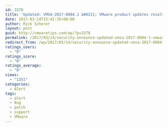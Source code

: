 ```yaml
---
id: 3378
title: 'Updated: VMSA-2017-0004.1 &#8211; VMware product updates resolve remote code execution vulnerability via Apache Struts 2'
date: 2017-03-14T15:41:35+00:00
author: Rick Scherer
layout: post
guid: http://vmwaretips.com/wp/?p=3378
permalink: /2017/03/14/security-announce-updated-vmsa-2017-0004-1-vmware-product-updates-resolve-remote-code-execution-vulnerability-via-apache-struts-2/
redirect_from: /wp/2017/03/14/security-announce-updated-vmsa-2017-0004-1-vmware-product-updates-resolve-remote-code-execution-vulnerability-via-apache-struts-2/
ratings_users:
  - "0"
ratings_score:
  - "0"
ratings_average:
  - "0"
views:
  - "1351"
categories:
  - Alert
tags:
  - alert
  - Bug
  - patch
  - support
  - VMware
---
```

